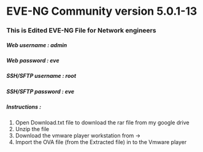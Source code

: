 # EVE-NG Community version 5.0.1-13
### This is Edited EVE-NG File for Network engineers
##### Web username : admin
##### Web password : eve

##### SSH/SFTP username : root
##### SSH/SFTP password : eve


##### Instructions : 
1. Open Download.txt file to download the rar file from my google drive 
2. Unzip the file 
3. Download the vmware player workstation from -> 
4. Import the OVA file (from the Extracted file) in to the Vmware player 


